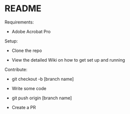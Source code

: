 # README

Requirements:

* Adobe Acrobat Pro

Setup:

* Clone the repo

* View the detailed Wiki on how to get set up and running

Contribute:

* git checkout -b [branch name]

* Write some code

* git push origin [branch name]

* Create a PR
